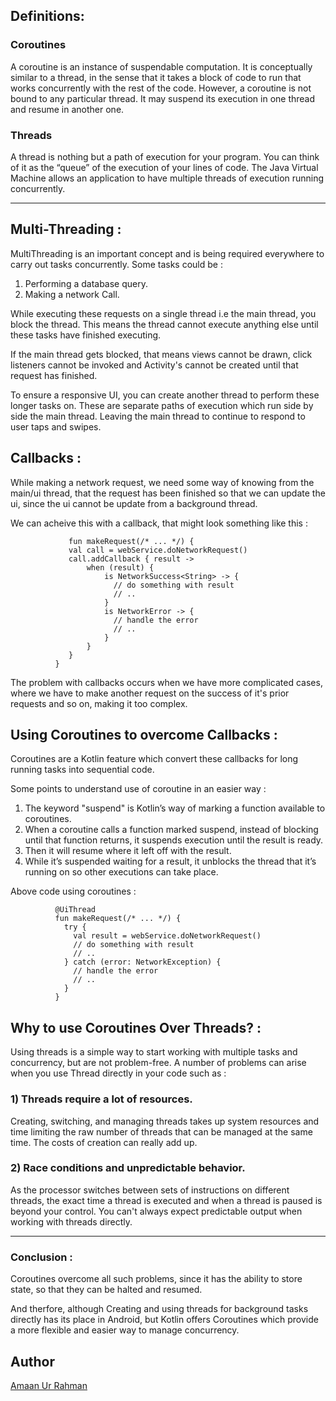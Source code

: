 ## **Definitions:**


### **Coroutines** 

A coroutine is an instance of suspendable computation. It is conceptually similar to a thread, in the sense that it takes a block of code to run that works concurrently with the rest of the code. However, a coroutine is not bound to any particular thread. It may suspend its execution in one thread and resume in another one.

### **Threads** 

A thread is nothing but a path of execution for your program. You can think of it as the “queue” of the execution of your lines of code. The Java Virtual Machine allows an application to have multiple threads of execution running concurrently. 


 ______________________________________________________________________________________________________________________________________________________________________________               
 
 ## **Multi-Threading :**

 
 MultiThreading is an important concept and is being required everywhere to carry out tasks concurrently.
 Some tasks could be :
 
 1) Performing a database query.
 2) Making a network Call.

 While executing these requests on a single thread i.e the main thread, you block the thread. This means the thread cannot execute anything else until these tasks have finished executing.

 If the main thread gets blocked, that means views cannot be drawn, click listeners cannot be invoked and Activity's cannot be created until that request has finished.
 
 To ensure a responsive UI, you can create another thread to perform these longer tasks on. These are separate paths of execution which run side by side the main thread. Leaving the main thread to continue to respond to user taps and swipes.
 
 
 
 ## **Callbacks :**
 
 While making a network request, we need some way of knowing from the main/ui thread, that the request has been finished so that we can update the ui, since the ui cannot be update from a background thread.
 
 We can acheive this with a callback, that might look something like this : 
 
                 fun makeRequest(/* ... */) {
                 val call = webService.doNetworkRequest()
                 call.addCallback { result ->
                     when (result) {
                         is NetworkSuccess<String> -> {
                           // do something with result
                           // ..
                         }
                         is NetworkError -> {
                           // handle the error
                           // ..
                         }
                     }
                 }
              }
              
 The problem with callbacks occurs when we have more complicated cases, where we have to make another request on the success of it's prior requests and so on, making it too complex.
 
   
  
  ## **Using Coroutines to overcome Callbacks :**
  
  Coroutines are a Kotlin feature which convert these callbacks for long running tasks into sequential code.
  
  Some points to understand use of coroutine in an easier way : 
  
  1) The keyword "suspend" is Kotlin’s way of marking a function available to coroutines.
  2) When a coroutine calls a function marked suspend, instead of blocking until that function returns, it suspends execution until the result is ready.
  3) Then it will resume where it left off with the result.
  4) While it’s suspended waiting for a result, it unblocks the thread that it’s running on so other executions can take place.
  
  
  Above code using coroutines : 
  
              @UiThread
              fun makeRequest(/* ... */) {
                try {
                  val result = webService.doNetworkRequest()
                  // do something with result
                  // ..
                } catch (error: NetworkException) {
                  // handle the error
                  // ..
                }
              }
              
  
## **Why to use Coroutines Over Threads? :**


Using threads is a simple way to start working with multiple tasks and concurrency, but are not problem-free. A number of problems can arise when you use Thread directly in your code such as :

### 1) Threads require a lot of resources. 

Creating, switching, and managing threads takes up system resources and time limiting the raw number of threads that can be managed at the same time. The costs of creation can really add up.


### 2) Race conditions and unpredictable behavior. 

As the processor switches between sets of instructions on different threads, the exact time a thread is executed and when a thread is paused is beyond your control. 
You can't always expect predictable output when working with threads directly.

______________________________________________________________________________________________________________________________________________________________________________

### Conclusion :  

Coroutines overcome all such problems, since it has the ability to store state, so that they can be halted and resumed. 

And therfore, although Creating and using threads for background tasks directly has its place in Android, but Kotlin offers Coroutines which provide a more flexible and easier way to manage concurrency.


 
 
 
 
 
 
 
 
 
 
 
 
   ## Author
  
  
  [Amaan Ur Rahman](https://github.com/amaan118921)
 
 
 
